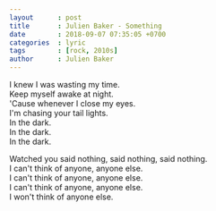 ```yaml
---
layout      : post
title       : Julien Baker - Something
date        : 2018-09-07 07:35:05 +0700
categories  : lyric
tags        : [rock, 2010s]
author      : Julien Baker
---
```


I knew I was wasting my time.  
Keep myself awake at night.  
'Cause whenever I close my eyes.  
I'm chasing your tail lights.  
In the dark.  
In the dark.  
In the dark.

Watched you said nothing, said nothing, said nothing.  
I can't think of anyone, anyone else.  
I can't think of anyone, anyone else.  
I can't think of anyone, anyone else.  
I won't think of anyone else.
